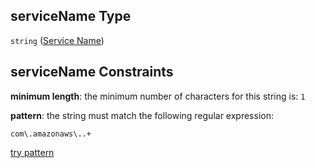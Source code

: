 ## serviceName Type

`string` ([Service Name](btpsa-usecase-properties-services-items-allof-1-then-allof-89-then-allof-0-then-properties-parameters-properties-service-name.md))

## serviceName Constraints

**minimum length**: the minimum number of characters for this string is: `1`

**pattern**: the string must match the following regular expression:&#x20;

```regexp
com\.amazonaws\..+
```

[try pattern](https://regexr.com/?expression=com%5C.amazonaws%5C..%2B "try regular expression with regexr.com")
